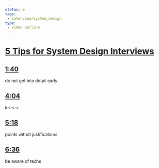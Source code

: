 ```yaml
---
status: ⚙️
tags:
 - interview/system_design 
type: 
 - video outline
---
```



<!-- Generated by <a href="https://www.yinote.co/#installation">YiNote</a> -->

# [5 Tips for System Design Interviews](https://www.youtube.com/watch?v=CtmBGH8MkX4)

## [1:40](https://www.youtube.com/watch?v=CtmBGH8MkX4&t=100)

do not get into detail early

## [4:04](https://www.youtube.com/watch?v=CtmBGH8MkX4&t=244)

k-i-s-s

## [5:18](https://www.youtube.com/watch?v=CtmBGH8MkX4&t=318)

points withot justifications

## [6:36](https://www.youtube.com/watch?v=CtmBGH8MkX4&t=396)

be aware of techs

